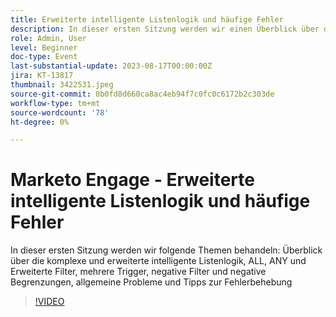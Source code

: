 ```yaml
---
title: Erweiterte intelligente Listenlogik und häufige Fehler
description: In dieser ersten Sitzung werden wir einen Überblick über die komplexe und erweiterte Smart-List-Logik, ALL, ANY und Erweiterte Filter, mehrere Trigger, negative Filter und negative Begrenzungen, allgemeine Probleme und Tipps zur Fehlerbehebung geben
role: Admin, User
level: Beginner
doc-type: Event
last-substantial-update: 2023-08-17T00:00:00Z
jira: KT-13817
thumbnail: 3422531.jpeg
source-git-commit: 0b0fd8d660ca8ac4eb94f7c0fc0c6172b2c303de
workflow-type: tm+mt
source-wordcount: '78'
ht-degree: 0%

---
```



# Marketo Engage - Erweiterte intelligente Listenlogik und häufige Fehler

In dieser ersten Sitzung werden wir folgende Themen behandeln: Überblick über die komplexe und erweiterte intelligente Listenlogik, ALL, ANY und Erweiterte Filter, mehrere Trigger, negative Filter und negative Begrenzungen, allgemeine Probleme und Tipps zur Fehlerbehebung

>[!VIDEO](https://video.tv.adobe.com/v/3422531/?learn=on)
